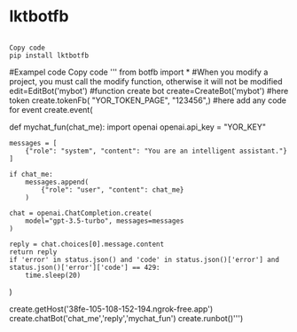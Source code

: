 # lktbotfb
<code>
Copy code
pip install lktbotfb
</code>

#Exampel code
Copy code
''' 
from botfb import *
#When you modify a project, you must call the modify function, otherwise it will not be modified
edit=EditBot('mybot')
#function create bot
create=CreateBot('mybot')
#here token
create.tokenFb(
    "YOR_TOKEN_PAGE",
    "123456",)
#here add any code for event
create.event(

def mychat_fun(chat_me):
    import openai
    openai.api_key = "YOR_KEY"



    messages = [
        {"role": "system", "content": "You are an intelligent assistant."}
    ]

    if chat_me:
        messages.append(
            {"role": "user", "content": chat_me}
        )
    
    chat = openai.ChatCompletion.create(
        model="gpt-3.5-turbo", messages=messages
    )
    
    reply = chat.choices[0].message.content
    return reply
    if 'error' in status.json() and 'code' in status.json()['error'] and status.json()['error']['code'] == 429:
        time.sleep(20)

   )

create.getHost('38fe-105-108-152-194.ngrok-free.app')
create.chatBot('chat_me','reply','mychat_fun')
create.runbot()''')
